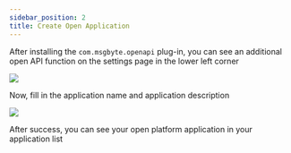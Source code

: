 ```yaml
---
sidebar_position: 2
title: Create Open Application
---
```


After installing the `com.msgbyte.openapi` plug-in, you can see an additional open API function on the settings page in the lower left corner

![](/img/advanced-usage/openapp/1.png)

Now, fill in the application name and application description

![](/img/advanced-usage/openapp/2.png)

After success, you can see your open platform application in your application list

